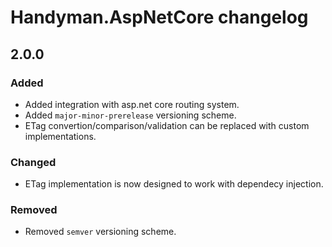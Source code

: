 # Handyman.AspNetCore changelog

## 2.0.0

### Added

* Added integration with asp.net core routing system.
* Added `major-minor-prerelease` versioning scheme.
* ETag convertion/comparison/validation can be replaced with custom implementations.

### Changed

* ETag implementation is now designed to work with dependecy injection.

### Removed

* Removed `semver` versioning scheme.
